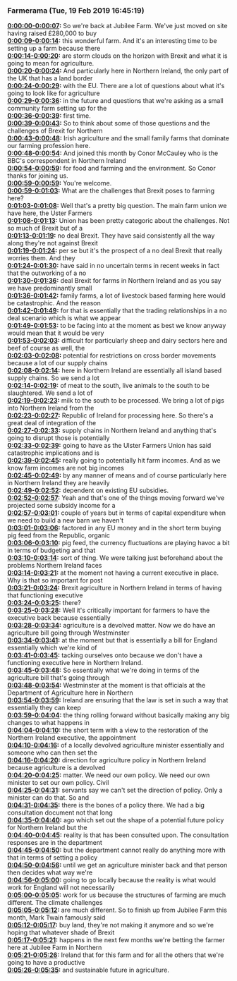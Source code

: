 ### Farmerama  (Tue, 19 Feb 2019 16:45:19)
**[0:00:00-0:00:07](https://soundcloud.com/farmerama-radio/shorts-jubliee-farm-brexit#t=0:00:00):**  So we're back at Jubilee Farm. We've just moved on site having raised £280,000 to buy  
**[0:00:09-0:00:14](https://soundcloud.com/farmerama-radio/shorts-jubliee-farm-brexit#t=0:00:09):**  this wonderful farm. And it's an interesting time to be setting up a farm because there  
**[0:00:14-0:00:20](https://soundcloud.com/farmerama-radio/shorts-jubliee-farm-brexit#t=0:00:14):**  are storm clouds on the horizon with Brexit and what it is going to mean for agriculture.  
**[0:00:20-0:00:24](https://soundcloud.com/farmerama-radio/shorts-jubliee-farm-brexit#t=0:00:20):**  And particularly here in Northern Ireland, the only part of the UK that has a land border  
**[0:00:24-0:00:29](https://soundcloud.com/farmerama-radio/shorts-jubliee-farm-brexit#t=0:00:24):**  with the EU. There are a lot of questions about what it's going to look like for agriculture  
**[0:00:29-0:00:36](https://soundcloud.com/farmerama-radio/shorts-jubliee-farm-brexit#t=0:00:29):**  in the future and questions that we're asking as a small community farm setting up for the  
**[0:00:36-0:00:39](https://soundcloud.com/farmerama-radio/shorts-jubliee-farm-brexit#t=0:00:36):**  first time.  
**[0:00:39-0:00:43](https://soundcloud.com/farmerama-radio/shorts-jubliee-farm-brexit#t=0:00:39):**  So to think about some of those questions and the challenges of Brexit for Northern  
**[0:00:43-0:00:48](https://soundcloud.com/farmerama-radio/shorts-jubliee-farm-brexit#t=0:00:43):**  Irish agriculture and the small family farms that dominate our farming profession here.  
**[0:00:48-0:00:54](https://soundcloud.com/farmerama-radio/shorts-jubliee-farm-brexit#t=0:00:48):**  And joined this month by Conor McCauley who is the BBC's correspondent in Northern Ireland  
**[0:00:54-0:00:59](https://soundcloud.com/farmerama-radio/shorts-jubliee-farm-brexit#t=0:00:54):**  for food and farming and the environment. So Conor thanks for joining us.  
**[0:00:59-0:00:59](https://soundcloud.com/farmerama-radio/shorts-jubliee-farm-brexit#t=0:00:59):**  You're welcome.  
**[0:00:59-0:01:03](https://soundcloud.com/farmerama-radio/shorts-jubliee-farm-brexit#t=0:00:59):**  What are the challenges that Brexit poses to farming here?  
**[0:01:03-0:01:08](https://soundcloud.com/farmerama-radio/shorts-jubliee-farm-brexit#t=0:01:03):**  Well that's a pretty big question. The main farm union we have here, the Uster Farmers  
**[0:01:08-0:01:13](https://soundcloud.com/farmerama-radio/shorts-jubliee-farm-brexit#t=0:01:08):**  Union has been pretty categoric about the challenges. Not so much of Brexit but of a  
**[0:01:13-0:01:19](https://soundcloud.com/farmerama-radio/shorts-jubliee-farm-brexit#t=0:01:13):**  no deal Brexit. They have said consistently all the way along they're not against Brexit  
**[0:01:19-0:01:24](https://soundcloud.com/farmerama-radio/shorts-jubliee-farm-brexit#t=0:01:19):**  per se but it's the prospect of a no deal Brexit that really worries them. And they  
**[0:01:24-0:01:30](https://soundcloud.com/farmerama-radio/shorts-jubliee-farm-brexit#t=0:01:24):**  have said in no uncertain terms in recent weeks in fact that the outworking of a no  
**[0:01:30-0:01:36](https://soundcloud.com/farmerama-radio/shorts-jubliee-farm-brexit#t=0:01:30):**  deal Brexit for farms in Northern Ireland and as you say we have predominantly small  
**[0:01:36-0:01:42](https://soundcloud.com/farmerama-radio/shorts-jubliee-farm-brexit#t=0:01:36):**  family farms, a lot of livestock based farming here would be catastrophic. And the reason  
**[0:01:42-0:01:49](https://soundcloud.com/farmerama-radio/shorts-jubliee-farm-brexit#t=0:01:42):**  for that is essentially that the trading relationships in a no deal scenario which is what we appear  
**[0:01:49-0:01:53](https://soundcloud.com/farmerama-radio/shorts-jubliee-farm-brexit#t=0:01:49):**  to be facing into at the moment as best we know anyway would mean that it would be very  
**[0:01:53-0:02:03](https://soundcloud.com/farmerama-radio/shorts-jubliee-farm-brexit#t=0:01:53):**  difficult for particularly sheep and dairy sectors here and beef of course as well, the  
**[0:02:03-0:02:08](https://soundcloud.com/farmerama-radio/shorts-jubliee-farm-brexit#t=0:02:03):**  potential for restrictions on cross border movements because a lot of our supply chains  
**[0:02:08-0:02:14](https://soundcloud.com/farmerama-radio/shorts-jubliee-farm-brexit#t=0:02:08):**  here in Northern Ireland are essentially all island based supply chains. So we send a lot  
**[0:02:14-0:02:19](https://soundcloud.com/farmerama-radio/shorts-jubliee-farm-brexit#t=0:02:14):**  of meat to the south, live animals to the south to be slaughtered. We send a lot of  
**[0:02:19-0:02:23](https://soundcloud.com/farmerama-radio/shorts-jubliee-farm-brexit#t=0:02:19):**  milk to the south to be processed. We bring a lot of pigs into Northern Ireland from the  
**[0:02:23-0:02:27](https://soundcloud.com/farmerama-radio/shorts-jubliee-farm-brexit#t=0:02:23):**  Republic of Ireland for processing here. So there's a great deal of integration of the  
**[0:02:27-0:02:33](https://soundcloud.com/farmerama-radio/shorts-jubliee-farm-brexit#t=0:02:27):**  supply chains in Northern Ireland and anything that's going to disrupt those is potentially  
**[0:02:33-0:02:39](https://soundcloud.com/farmerama-radio/shorts-jubliee-farm-brexit#t=0:02:33):**  going to have as the Ulster Farmers Union has said catastrophic implications and is  
**[0:02:39-0:02:45](https://soundcloud.com/farmerama-radio/shorts-jubliee-farm-brexit#t=0:02:39):**  really going to potentially hit farm incomes. And as we know farm incomes are not big incomes  
**[0:02:45-0:02:49](https://soundcloud.com/farmerama-radio/shorts-jubliee-farm-brexit#t=0:02:45):**  by any manner of means and of course particularly here in Northern Ireland they are heavily  
**[0:02:49-0:02:52](https://soundcloud.com/farmerama-radio/shorts-jubliee-farm-brexit#t=0:02:49):**  dependent on existing EU subsidies.  
**[0:02:52-0:02:57](https://soundcloud.com/farmerama-radio/shorts-jubliee-farm-brexit#t=0:02:52):**  Yeah and that's one of the things moving forward we've projected some subsidy income for a  
**[0:02:57-0:03:01](https://soundcloud.com/farmerama-radio/shorts-jubliee-farm-brexit#t=0:02:57):**  couple of years but in terms of capital expenditure when we need to build a new barn we haven't  
**[0:03:01-0:03:06](https://soundcloud.com/farmerama-radio/shorts-jubliee-farm-brexit#t=0:03:01):**  factored in any EU money and in the short term buying pig feed from the Republic, organic  
**[0:03:06-0:03:10](https://soundcloud.com/farmerama-radio/shorts-jubliee-farm-brexit#t=0:03:06):**  pig feed, the currency fluctuations are playing havoc a bit in terms of budgeting and that  
**[0:03:10-0:03:14](https://soundcloud.com/farmerama-radio/shorts-jubliee-farm-brexit#t=0:03:10):**  sort of thing. We were talking just beforehand about the problems Northern Ireland faces  
**[0:03:14-0:03:21](https://soundcloud.com/farmerama-radio/shorts-jubliee-farm-brexit#t=0:03:14):**  at the moment not having a current executive in place. Why is that so important for post  
**[0:03:21-0:03:24](https://soundcloud.com/farmerama-radio/shorts-jubliee-farm-brexit#t=0:03:21):**  Brexit agriculture in Northern Ireland in terms of having that functioning executive  
**[0:03:24-0:03:25](https://soundcloud.com/farmerama-radio/shorts-jubliee-farm-brexit#t=0:03:24):**  there?  
**[0:03:25-0:03:28](https://soundcloud.com/farmerama-radio/shorts-jubliee-farm-brexit#t=0:03:25):**  Well it's critically important for farmers to have the executive back because essentially  
**[0:03:28-0:03:34](https://soundcloud.com/farmerama-radio/shorts-jubliee-farm-brexit#t=0:03:28):**  agriculture is a devolved matter. Now we do have an agriculture bill going through Westminster  
**[0:03:34-0:03:41](https://soundcloud.com/farmerama-radio/shorts-jubliee-farm-brexit#t=0:03:34):**  at the moment but that is essentially a bill for England essentially which we're kind of  
**[0:03:41-0:03:45](https://soundcloud.com/farmerama-radio/shorts-jubliee-farm-brexit#t=0:03:41):**  tacking ourselves onto because we don't have a functioning executive here in Northern Ireland.  
**[0:03:45-0:03:48](https://soundcloud.com/farmerama-radio/shorts-jubliee-farm-brexit#t=0:03:45):**  So essentially what we're doing in terms of the agriculture bill that's going through  
**[0:03:48-0:03:54](https://soundcloud.com/farmerama-radio/shorts-jubliee-farm-brexit#t=0:03:48):**  Westminster at the moment is that officials at the Department of Agriculture here in Northern  
**[0:03:54-0:03:59](https://soundcloud.com/farmerama-radio/shorts-jubliee-farm-brexit#t=0:03:54):**  Ireland are ensuring that the law is set in such a way that essentially they can keep  
**[0:03:59-0:04:04](https://soundcloud.com/farmerama-radio/shorts-jubliee-farm-brexit#t=0:03:59):**  the thing rolling forward without basically making any big changes to what happens in  
**[0:04:04-0:04:10](https://soundcloud.com/farmerama-radio/shorts-jubliee-farm-brexit#t=0:04:04):**  the short term with a view to the restoration of the Northern Ireland executive, the appointment  
**[0:04:10-0:04:16](https://soundcloud.com/farmerama-radio/shorts-jubliee-farm-brexit#t=0:04:10):**  of a locally devolved agriculture minister essentially and someone who can then set the  
**[0:04:16-0:04:20](https://soundcloud.com/farmerama-radio/shorts-jubliee-farm-brexit#t=0:04:16):**  direction for agriculture policy in Northern Ireland because agriculture is a devolved  
**[0:04:20-0:04:25](https://soundcloud.com/farmerama-radio/shorts-jubliee-farm-brexit#t=0:04:20):**  matter. We need our own policy. We need our own minister to set our own policy. Civil  
**[0:04:25-0:04:31](https://soundcloud.com/farmerama-radio/shorts-jubliee-farm-brexit#t=0:04:25):**  servants say we can't set the direction of policy. Only a minister can do that. So and  
**[0:04:31-0:04:35](https://soundcloud.com/farmerama-radio/shorts-jubliee-farm-brexit#t=0:04:31):**  there is the bones of a policy there. We had a big consultation document not that long  
**[0:04:35-0:04:40](https://soundcloud.com/farmerama-radio/shorts-jubliee-farm-brexit#t=0:04:35):**  ago which set out the shape of a potential future policy for Northern Ireland but the  
**[0:04:40-0:04:45](https://soundcloud.com/farmerama-radio/shorts-jubliee-farm-brexit#t=0:04:40):**  reality is that has been consulted upon. The consultation responses are in the department  
**[0:04:45-0:04:50](https://soundcloud.com/farmerama-radio/shorts-jubliee-farm-brexit#t=0:04:45):**  but the department cannot really do anything more with that in terms of setting a policy  
**[0:04:50-0:04:56](https://soundcloud.com/farmerama-radio/shorts-jubliee-farm-brexit#t=0:04:50):**  until we get an agriculture minister back and that person then decides what way we're  
**[0:04:56-0:05:00](https://soundcloud.com/farmerama-radio/shorts-jubliee-farm-brexit#t=0:04:56):**  going to go locally because the reality is what would work for England will not necessarily  
**[0:05:00-0:05:05](https://soundcloud.com/farmerama-radio/shorts-jubliee-farm-brexit#t=0:05:00):**  work for us because the structures of farming are much different. The climate challenges  
**[0:05:05-0:05:12](https://soundcloud.com/farmerama-radio/shorts-jubliee-farm-brexit#t=0:05:05):**  are much different. So to finish up from Jubilee Farm this month, Mark Twain famously said  
**[0:05:12-0:05:17](https://soundcloud.com/farmerama-radio/shorts-jubliee-farm-brexit#t=0:05:12):**  buy land, they're not making it anymore and so we're hoping that whatever shade of Brexit  
**[0:05:17-0:05:21](https://soundcloud.com/farmerama-radio/shorts-jubliee-farm-brexit#t=0:05:17):**  happens in the next few months we're betting the farmer here at Jubilee Farm in Northern  
**[0:05:21-0:05:26](https://soundcloud.com/farmerama-radio/shorts-jubliee-farm-brexit#t=0:05:21):**  Ireland that for this farm and for all the others that we're going to have a productive  
**[0:05:26-0:05:35](https://soundcloud.com/farmerama-radio/shorts-jubliee-farm-brexit#t=0:05:26):**  and sustainable future in agriculture.  